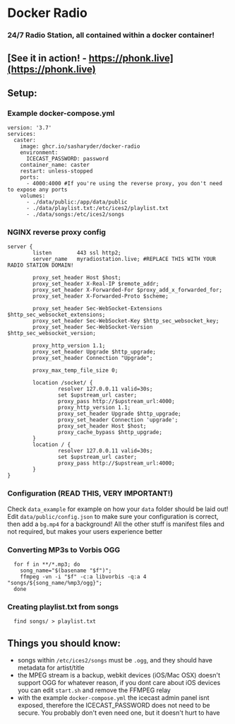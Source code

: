 # Docker Radio

### 24/7 Radio Station, all contained within a docker container!

## [See it in action! - https://phonk.live](https://phonk.live)

## Setup:

### Example docker-compose.yml

```
version: '3.7'
services:
  caster:
    image: ghcr.io/sasharyder/docker-radio
    environment:
      ICECAST_PASSWORD: password
    container_name: caster
    restart: unless-stopped
    ports:
      - 4000:4000 #If you're using the reverse proxy, you don't need to expose any ports
    volumes:
      - ./data/public:/app/data/public
      - ./data/playlist.txt:/etc/ices2/playlist.txt
      - ./data/songs:/etc/ices2/songs
```

### NGINX reverse proxy config

```
server {
        listen        443 ssl http2;
        server_name   myradiostation.live; #REPLACE THIS WITH YOUR RADIO STATION DOMAIN!

        proxy_set_header Host $host;
        proxy_set_header X-Real-IP $remote_addr;
        proxy_set_header X-Forwarded-For $proxy_add_x_forwarded_for;
        proxy_set_header X-Forwarded-Proto $scheme;

        proxy_set_header Sec-WebSocket-Extensions $http_sec_websocket_extensions;
        proxy_set_header Sec-WebSocket-Key $http_sec_websocket_key;
        proxy_set_header Sec-WebSocket-Version $http_sec_websocket_version;

        proxy_http_version 1.1;
        proxy_set_header Upgrade $http_upgrade;
        proxy_set_header Connection "Upgrade";

        proxy_max_temp_file_size 0;

        location /socket/ {
                resolver 127.0.0.11 valid=30s;
                set $upstream_url caster;
                proxy_pass http://$upstream_url:4000;
                proxy_http_version 1.1;
                proxy_set_header Upgrade $http_upgrade;
                proxy_set_header Connection 'upgrade';
                proxy_set_header Host $host;
                proxy_cache_bypass $http_upgrade;
        }
        location / {
                resolver 127.0.0.11 valid=30s;
                set $upstream_url caster;
                proxy_pass http://$upstream_url:4000;
        }
}
```

### Configuration (READ THIS, VERY IMPORTANT!)

Check `data_example` for example on how your `data` folder should be laid out! Edit `data/public/config.json` to make sure your configuration is correct, then add a `bg.mp4` for a background! All the other stuff is manifest files and not required, but makes your users experience better

### Converting MP3s to Vorbis OGG

```
  for f in **/*.mp3; do
    song_name="$(basename "$f")";
    ffmpeg -vn -i "$f" -c:a libvorbis -q:a 4 "songs/${song_name/%mp3/ogg}";
  done
```

### Creating playlist.txt from songs

```
  find songs/ > playlist.txt
```

## Things you should know:

- songs within `/etc/ices2/songs` must be `.ogg`, and they should have metadata for artist/title
- the MPEG stream is a backup, webkit devices (iOS/Mac OSX) doesn't support OGG for whatever reason, if you dont care about iOS devices you can edit `start.sh` and remove the FFMPEG relay
- with the example `docker-compose.yml` the icecast admin panel isnt exposed, therefore the ICECAST_PASSWORD does not need to be secure. You probably don't even need one, but it doesn't hurt to have
